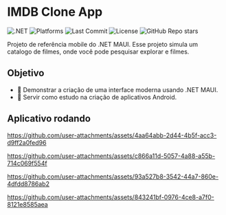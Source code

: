 # IMDB Clone App

![.NET](https://img.shields.io/badge/.NET-9.0-blue)
![Platforms](https://img.shields.io/badge/platforms-Android-blueviolet)
![Last Commit](https://img.shields.io/github/last-commit/WilliamDutra/imdb-clone-app)
![License](https://img.shields.io/github/license/WilliamDutra/imdb-clone-app)
![GitHub Repo stars](https://img.shields.io/github/stars/WilliamDutra/imdb-clone-app?style=social)

Projeto de referência mobile do .NET MAUI. Esse projeto simula um catalogo de filmes, onde você pode pesquisar explorar e filmes.

## Objetivo

- 📌 Demonstrar a criação de uma interface moderna usando .NET MAUI.
- 📌 Servir como estudo na criação de aplicativos Android.

## Aplicativo rodando

https://github.com/user-attachments/assets/4aa64abb-2d44-4b5f-acc3-d9ff2a0fed96

https://github.com/user-attachments/assets/c866a11d-5057-4a88-a55b-714c069f554f

https://github.com/user-attachments/assets/93a527b8-3542-44a7-860e-4dfdd8786ab2

https://github.com/user-attachments/assets/843241bf-0976-4ce8-a7f0-8121e8585aea
